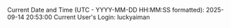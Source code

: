 Current Date and Time (UTC - YYYY-MM-DD HH:MM:SS formatted): 2025-09-14 20:53:00
Current User's Login: luckyaiman
